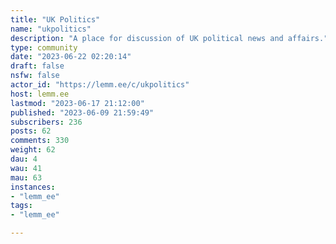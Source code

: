 ```yaml
---
title: "UK Politics" 
name: "ukpolitics"
description: "A place for discussion of UK political news and affairs."
type: community
date: "2023-06-22 02:20:14"
draft: false
nsfw: false
actor_id: "https://lemm.ee/c/ukpolitics"
host: lemm.ee
lastmod: "2023-06-17 21:12:00"
published: "2023-06-09 21:59:49"
subscribers: 236
posts: 62
comments: 330
weight: 62
dau: 4
wau: 41
mau: 63
instances:
- "lemm_ee"
tags: 
- "lemm_ee"

---
```

